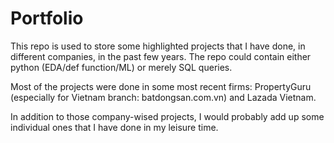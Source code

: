 # Portfolio

This repo is used to store some highlighted projects that I have done, in different companies, in the past few years. The repo could contain either python (EDA/def function/ML) or merely SQL queries.

Most of the projects were done in some most recent firms: PropertyGuru (especially for Vietnam branch: batdongsan.com.vn) and Lazada Vietnam.

In addition to those company-wised projects, I would probably add up some individual ones that I have done in my leisure time.
